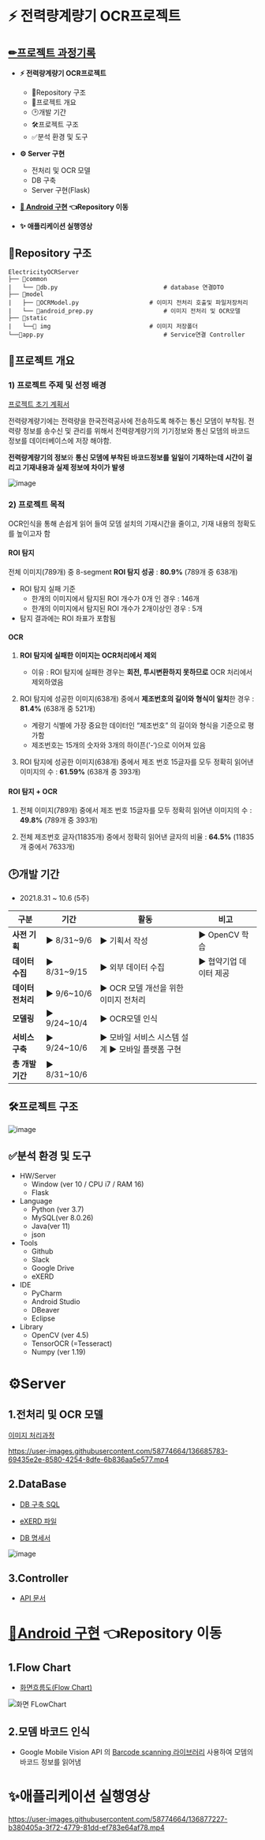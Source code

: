 # ⚡ 전력량계량기 OCR프로젝트
## [✏프로젝트 과정기록](https://2sehi.github.io/tags/#%EC%A0%84%EB%A0%A5%EA%B3%84%EB%9F%89%EA%B8%B0-ocr%EC%9D%B8%EC%8B%9D)

- **⚡ 전력량계량기 OCR프로젝트**
  - 📁Repository 구조
  - 📌프로젝트 개요
  - 🕑개발 기간
  - 🛠프로젝트 구조
  - ✅분석 환경 및 도구
- **⚙ Server 구현**
  - 전처리 및 OCR 모델
  - DB 구축
  - Server 구현(Flask)
- **[📱 Android 구현](https://github.com/yujapie/ElectricityMeterOCR) 👈Repository 이동**

- **✨ 애플리케이션 실행영상**



## 📁Repository 구조

```
ElectricityOCRServer
├── 📁common
|	└── 📃db.py				    	        # database 연결DTO
├── 📁model
|	├── 📃OCRModel.py					# 이미지 전처리 호출및 파일저장처리
|	└── 📃android_prep.py					# 이미지 전처리 및 OCR모델
├── 📁static
|	└──📁 img					        # 이미지 저장폴더
└──📃app.py					                # Service연결 Controller
```



## 📌프로젝트 개요

### 1) 프로젝트 주제 및 선정 배경

[프로젝트 초기 계획서](https://magical-goldenrod-6ed.notion.site/65b0ddbbdc774add97819917c1eb5dd9)

전력량계량기에는 전력량을 한국전력공사에 전송하도록 해주는 통신 모뎀이 부착됨. 전력량 정보를 송수신 및 관리를 위해서 전력량계량기의 기기정보와 통신 모뎀의 바코드 정보를 데이터베이스에 저장 해야함.

**전력량계량기의 정보**와 **통신 모뎀에 부착된 바코드정보를** **일일이 기재하는데 시간이 걸리고 기재내용과 실제 정보에 차이가 발생**

![image](https://user-images.githubusercontent.com/58774664/136534302-29f47d5d-fff7-4101-af8b-ca3b8143c832.png)



### 2) 프로젝트 목적

OCR인식을 통해 손쉽게 읽어 들여 모뎀 설치의 기재시간을 줄이고, 기재 내용의 정확도를 높이고자 함




#### ROI 탐지
전체 이미지(789개) 중 8-segment **ROI 탐지 성공** : **80.9%** (789개 중 638개)
- ROI 탐지 실패 기준
  - 한개의 이미지에서 탐지된 ROI 개수가 0개 인 경우 : 146개  
  - 한개의 이미지에서 탐지된 ROI 개수가 2개이상인 경우 : 5개
- 탐지 결과에는 ROI 좌표가 포함됨



#### OCR

1. **ROI 탐지에 실패한 이미지는 OCR처리에서 제외**
   - 이유 : ROI 탐지에 실패한 경우는 **회전, 투시변환하지 못하므로** OCR 처리에서 제외하였음

2. ROI 탐지에 성공한 이미지(638개) 중에서 **제조번호의 길이와 형식이 일치**한 경우 : **81.4%** (638개 중 521개)
   - 계량기 식별에 가장 중요한 데이터인 “제조번호” 의 길이와 형식을 기준으로 평가함
   - 제조번호는 15개의 숫자와 3개의 하이픈(‘-‘)으로 이어져 있음

3. ROI 탐지에 성공한 이미지(638개) 중에서 제조 번호 15글자를 모두 정확히 읽어낸 이미지의 수 : **61.59%** (638개 중 393개)



#### ROI 탐지 + OCR

1. 전체 이미지(789개) 중에서 제조 번호 15글자를 모두 정확히 읽어낸 이미지의 수 : **49.8%** (789개 중 393개)

2. 전체 제조번호 글자(11835개) 중에서 정확히 읽어낸 글자의 비율 : **64.5%** (11835개 중에서 7633개)



## 🕑개발 기간

- 2021.8.31 ~ 10.6 (5주)

| **구분**          | **기간**        | **활동**                                                  | **비고**                   |
| ----------------- | --------------- | --------------------------------------------------------- | -------------------------- |
| **사전 기획**     | **▶** 8/31~9/6  | **▶** 기획서 작성                                         | **▶** OpenCV 학습          |
| **데이터 수집**   | **▶** 8/31~9/15 | **▶** 외부 데이터 수집                                    | **▶** 협약기업 데이터 제공 |
| **데이터 전처리** | **▶** 9/6~10/6  | **▶** OCR 모델 개선을 위한 이미지 전처리                  |                            |
| **모델링**        | **▶** 9/24~10/4 | **▶** OCR모델 인식                                        |                            |
| **서비스 구축**   | **▶** 9/24~10/6 | **▶** 모바일 서비스 시스템 설계  **▶** 모바일 플랫폼 구현 |                            |
| **총 개발기간**   | **▶** 8/31~10/6 |                                                           |                            |



## 🛠프로젝트 구조

![image](https://user-images.githubusercontent.com/58774664/136537726-bc984ae7-7562-4519-abc0-c8ef9ccaec4d.png)



## ✅분석 환경 및 도구

- HW/Server
  - Window (ver 10 / CPU i7 / RAM 16)
  - Flask
- Language
  - Python (ver 3.7)
  - MySQL(ver 8.0.26)
  - Java(ver 11)
  - json
- Tools
  - Github
  - Slack
  - Google Drive
  - eXERD
- IDE
  - PyCharm
  - Android Studio
  - DBeaver
  - Eclipse
- Library
  - OpenCV (ver 4.5)
  - TensorOCR (=Tesseract)
  - Numpy (ver 1.19)



# ⚙Server

## 1.전처리 및 OCR 모델

[이미지 처리과정](https://magical-goldenrod-6ed.notion.site/OCR-d23cbc60d81c4265af7a6b6fa5c7588c)

https://user-images.githubusercontent.com/58774664/136685783-69435e2e-8580-4254-8dfe-6b836aa5e577.mp4





## 2.DataBase

- [DB 구축 SQL](https://github.com/2SEHI/OCR-Text-Detection/blob/main/db/CreateTableSQL.sql)

- [eXERD 파일](https://github.com/2SEHI/OCR-Text-Detection/blob/main/db/Electricitydb_MySQL.exerd)

- [DB 명세서](https://magical-goldenrod-6ed.notion.site/DB-96c709ac9e3e4577abfe26913d14922e)

![image](https://user-images.githubusercontent.com/58774664/136549647-fcb7a7e7-2fcf-42b3-ba1f-fa974d161d5a.png)

## 3.Controller

- [API 문서](https://magical-goldenrod-6ed.notion.site/API-5b7ebb411af64518a58d5e12d65899bd)



# [📱Android 구현](https://github.com/yujapie/ElectricityMeterOCR) 👈Repository 이동

## 1.Flow Chart

- [화면흐름도(Flow Chart)](https://whimsical.com/ocr-HQB6W3DWodaLZ3mFEXkQZg)

![화면 FLowChart](https://user-images.githubusercontent.com/58774664/136877051-3b9d2816-e4bd-41fa-a76d-b317ec119d53.png)

## 2.모뎀 바코드 인식

-  Google Mobile Vision API 의 [Barcode scanning 라이브러리](https://developers.google.com/ml-kit/vision/barcode-scanning) 사용하여 모뎀의 바코드 정보를 읽어냄



# ✨애플리케이션 실행영상
https://user-images.githubusercontent.com/58774664/136877227-b380405a-3f72-4779-81dd-ef783e64af78.mp4
